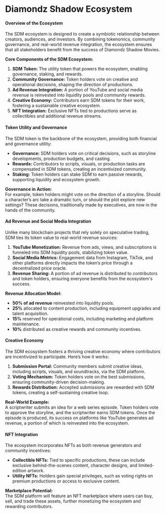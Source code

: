 # Diamondz Shadow Ecosystem

#### **Overview of the Ecosystem**

The SDM ecosystem is designed to create a symbiotic relationship between creators, audiences, and investors. By combining tokenomics, community governance, and real-world revenue integration, the ecosystem ensures that all stakeholders benefit from the success of Diamondz Shadow Movies.

**Core Components of the SDM Ecosystem:**

1. **SDM Token:** The utility token that powers the ecosystem, enabling governance, staking, and rewards.
2. **Community Governance:** Token holders vote on creative and operational decisions, shaping the direction of productions.
3. **Ad Revenue Integration:** A portion of YouTube and social media revenue is reinvested into liquidity pools and community rewards.
4. **Creative Economy:** Contributors earn SDM tokens for their work, fostering a sustainable creative ecosystem.
5. **NFT Integration:** Exclusive NFTs tied to productions serve as collectibles and additional revenue streams.

#### **Token Utility and Governance**

The SDM token is the backbone of the ecosystem, providing both financial and governance utility:

* **Governance:** SDM holders vote on critical decisions, such as storyline developments, production budgets, and casting.
* **Rewards:** Contributors to scripts, visuals, or production tasks are compensated in SDM tokens, creating an incentivized community.
* **Staking:** Token holders can stake SDM to earn passive rewards, supporting liquidity and ecosystem growth.

**Governance in Action:**\
For example, token holders might vote on the direction of a storyline. Should a character’s arc take a dramatic turn, or should the plot explore new settings? These decisions, traditionally made by executives, are now in the hands of the community.

#### **Ad Revenue and Social Media Integration**

Unlike many blockchain projects that rely solely on speculative trading, SDM ties its token value to real-world revenue sources:

1. **YouTube Monetization:** Revenue from ads, views, and subscriptions is funneled into SDM liquidity pools, stabilizing token value.
2. **Social Media Metrics:** Engagement data from Instagram, TikTok, and other platforms directly impacts the token’s price through a decentralized price oracle.
3. **Revenue Sharing:** A portion of ad revenue is distributed to contributors and token holders, ensuring everyone benefits from the ecosystem's success.

**Revenue Allocation Model:**

* **50% of ad revenue** reinvested into liquidity pools.
* **25%** allocated to content production, including equipment upgrades and talent acquisition.
* **15%** reserved for operational costs, including marketing and platform maintenance.
* **10%** distributed as creative rewards and community incentives.

#### **Creative Economy**

The SDM ecosystem fosters a thriving creative economy where contributors are incentivized to participate. Here’s how it works:

1. **Submission Portal:** Community members submit creative ideas, including scripts, visuals, and soundtracks, via the SDM platform.
2. **Voting Mechanism:** Token holders vote on the best submissions, ensuring community-driven decision-making.
3. **Rewards Distribution:** Accepted submissions are rewarded with SDM tokens, creating a self-sustaining creative loop.

**Real-World Example:**\
A scriptwriter submits an idea for a web series episode. Token holders vote to approve the storyline, and the scriptwriter earns SDM tokens. Once the episode is produced, its success on platforms like YouTube generates ad revenue, a portion of which is reinvested into the ecosystem.

#### **NFT Integration**

The ecosystem incorporates NFTs as both revenue generators and community incentives:

* **Collectible NFTs:** Tied to specific productions, these can include exclusive behind-the-scenes content, character designs, and limited-edition artwork.
* **Utility NFTs:** Holders gain special privileges, such as voting rights on premium productions or access to exclusive content.

**Marketplace Potential:**\
The SDM platform will feature an NFT marketplace where users can buy, sell, and trade these assets, further monetizing the ecosystem and rewarding contributors.
